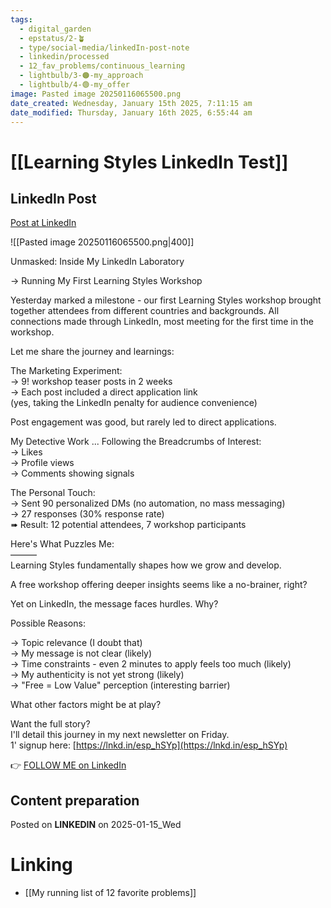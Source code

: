 ```yaml
---
tags:
  - digital_garden
  - epstatus/2-🪴
  - type/social-media/linkedIn-post-note
  - linkedin/processed
  - 12_fav_problems/continuous_learning
  - lightbulb/3-🟠-my_approach
  - lightbulb/4-🟢-my_offer
image: Pasted image 20250116065500.png
date_created: Wednesday, January 15th 2025, 7:11:15 am
date_modified: Thursday, January 16th 2025, 6:55:44 am
---
```

# [[Learning Styles LinkedIn Test]]
## LinkedIn Post
[Post at LinkedIn](https://www.linkedin.com/posts/sebastiankamilli_unmasked-inside-my-linkedin-laboratory-activity-7285189046119612416-brYD?utm_source=share&utm_medium=member_desktop)

![[Pasted image 20250116065500.png|400]]

Unmasked: Inside My LinkedIn Laboratory  
  
→ Running My First Learning Styles Workshop  
  
Yesterday marked a milestone - our first Learning Styles workshop brought together attendees from different countries and backgrounds. All connections made through LinkedIn, most meeting for the first time in the workshop.  
  
Let me share the journey and learnings:  
  
The Marketing Experiment:  
→ 9! workshop teaser posts in 2 weeks  
→ Each post included a direct application link  
(yes, taking the LinkedIn penalty for audience convenience)  
  
Post engagement was good, but rarely led to direct applications.  
  
My Detective Work ... Following the Breadcrumbs of Interest:  
→ Likes  
→ Profile views  
→ Comments showing signals  
  
The Personal Touch:  
→ Sent 90 personalized DMs (no automation, no mass messaging)  
→ 27 responses (30% response rate)  
➠ Result: 12 potential attendees, 7 workshop participants  
  
Here's What Puzzles Me:  
———  
Learning Styles fundamentally shapes how we grow and develop.  
  
A free workshop offering deeper insights seems like a no-brainer, right?  

Yet on LinkedIn, the message faces hurdles. Why?  
  
Possible Reasons:  
  
→ Topic relevance (I doubt that)  
→ My message is not clear (likely)  
→ Time constraints - even 2 minutes to apply feels too much (likely)  
→ My authenticity is not yet strong (likely)  
→ "Free = Low Value" perception (interesting barrier)  
  
What other factors might be at play?  
  
Want the full story?  
I'll detail this journey in my next newsletter on Friday.  
1' signup here: [https://lnkd.in/esp_hSYp](https://lnkd.in/esp_hSYp)

👉 [FOLLOW ME on LinkedIn](https://www.linkedin.com/comm/mynetwork/discovery-see-all?usecase=PEOPLE_FOLLOWS&followMember=sebastiankamilli)

## Content preparation

Posted on **LINKEDIN** on 2025-01-15_Wed
# Linking
+ [[My running list of 12 favorite problems]]